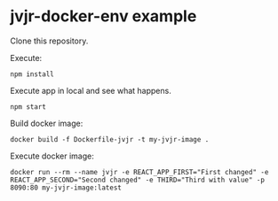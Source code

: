 # jvjr-docker-env example
Clone this repository.

Execute:
```
npm install
``` 
Execute app in local and see what happens.
```
npm start
```

Build docker image:
```
docker build -f Dockerfile-jvjr -t my-jvjr-image . 
``` 
Execute docker image:
```
docker run --rm --name jvjr -e REACT_APP_FIRST="First changed" -e REACT_APP_SECOND="Second changed" -e THIRD="Third with value" -p 8090:80 my-jvjr-image:latest 
```
